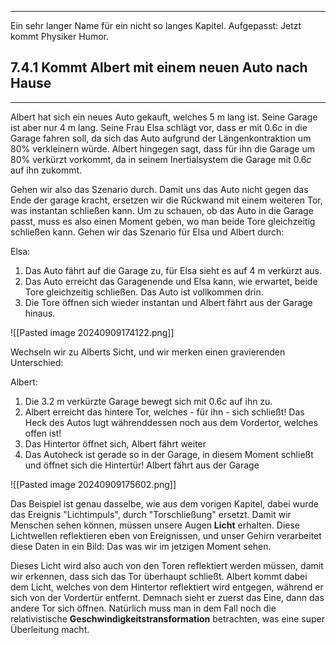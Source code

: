 ***

Ein sehr langer Name für ein nicht so langes Kapitel. Aufgepasst: Jetzt kommt Physiker Humor.


## 7.4.1 Kommt Albert mit einem neuen Auto nach Hause
***

Albert hat sich ein neues Auto gekauft, welches $5\text{ m}$ lang ist. Seine Garage ist aber nur $4\text{ m}$ lang. Seine Frau Elsa schlägt vor, dass er mit $0.6c$ in die Garage fahren soll, da sich das Auto aufgrund der Längenkontraktion um $80\%$ verkleinern würde. Albert hingegen sagt, dass für ihn die Garage um $80\%$ verkürzt vorkommt, da in seinem Inertialsystem die Garage mit $0.6c$ auf ihn zukommt.

Gehen wir also das Szenario durch. Damit uns das Auto nicht gegen das Ende der garage kracht, ersetzen wir die Rückwand mit einem weiteren Tor, was instantan schließen kann. Um zu schauen, ob das Auto in die Garage passt, muss es also einen Moment geben, wo man beide Tore gleichzeitig schließen kann. Gehen wir das Szenario für Elsa und Albert durch:

Elsa:
1. Das Auto fährt auf die Garage zu, für Elsa sieht es auf $4\text{ m}$ verkürzt aus.
2. Das Auto erreicht das Garagenende und Elsa kann, wie erwartet, beide Tore gleichzeitig schließen. Das Auto ist vollkommen drin.
3. Die Tore öffnen sich wieder instantan und Albert fährt aus der Garage hinaus.

![[Pasted image 20240909174122.png]]

Wechseln wir zu Alberts Sicht, und wir merken einen gravierenden Unterschied:

Albert:
1. Die $3.2\text{ m}$ verkürzte Garage bewegt sich mit $0.6c$ auf ihn zu.
2. Albert erreicht das hintere Tor, welches - für ihn - sich schließt! Das Heck des Autos lugt währenddessen noch aus dem Vordertor, welches offen ist!
3. Das Hintertor öffnet sich, Albert fährt weiter
4. Das Autoheck ist gerade so in der Garage, in diesem Moment schließt und öffnet sich die Hintertür! Albert fährt aus der Garage

![[Pasted image 20240909175602.png]]

Das Beispiel ist genau dasselbe, wie aus dem vorigen Kapitel, dabei wurde das Ereignis "Lichtimpuls", durch "Torschließung" ersetzt. Damit wir Menschen sehen können, müssen unsere Augen **Licht** erhalten. Diese Lichtwellen reflektieren eben von Ereignissen, und unser Gehirn verarbeitet diese Daten in ein Bild: Das was wir im jetzigen Moment sehen.

Dieses Licht wird also auch von den Toren reflektiert werden müssen, damit wir erkennen, dass sich das Tor überhaupt schließt. Albert kommt dabei dem Licht, welches von dem Hintertor reflektiert wird entgegen, während er sich von der Vordertür entfernt. Demnach sieht er zuerst das Eine, dann das andere Tor sich öffnen. Natürlich muss man in dem Fall noch die relativistische **Geschwindigkeitstransformation** betrachten, was eine super Überleitung macht.